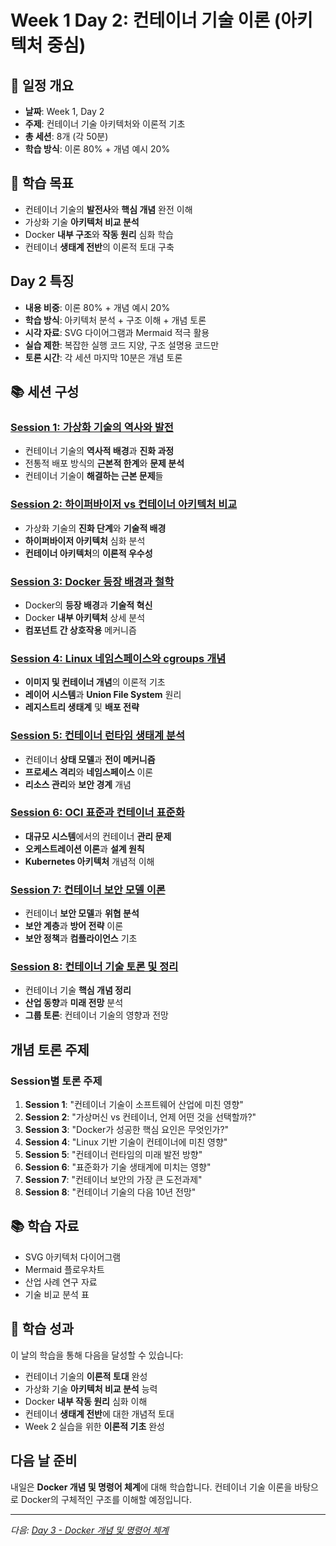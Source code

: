# Week 1 Day 2: 컨테이너 기술 이론 (아키텍처 중심)

## 📅 일정 개요
- **날짜**: Week 1, Day 2
- **주제**: 컨테이너 기술 아키텍처와 이론적 기초
- **총 세션**: 8개 (각 50분)
- **학습 방식**: 이론 80% + 개념 예시 20%

## 🎯 학습 목표
- 컨테이너 기술의 **발전사**와 **핵심 개념** 완전 이해
- 가상화 기술 **아키텍처 비교 분석**
- Docker **내부 구조**와 **작동 원리** 심화 학습
- 컨테이너 **생태계 전반**의 이론적 토대 구축

## Day 2 특징
- **내용 비중**: 이론 80% + 개념 예시 20%
- **학습 방식**: 아키텍처 분석 + 구조 이해 + 개념 토론
- **시각 자료**: SVG 다이어그램과 Mermaid 적극 활용
- **실습 제한**: 복잡한 실행 코드 지양, 구조 설명용 코드만
- **토론 시간**: 각 세션 마지막 10분은 개념 토론

## 📚 세션 구성

### [Session 1: 가상화 기술의 역사와 발전](./session_01.md)
- 컨테이너 기술의 **역사적 배경**과 **진화 과정**
- 전통적 배포 방식의 **근본적 한계**와 **문제 분석**
- 컨테이너 기술이 **해결하는 근본 문제**들

### [Session 2: 하이퍼바이저 vs 컨테이너 아키텍처 비교](./session_02.md)
- 가상화 기술의 **진화 단계**와 **기술적 배경**
- **하이퍼바이저 아키텍처** 심화 분석
- **컨테이너 아키텍처**의 **이론적 우수성**

### [Session 3: Docker 등장 배경과 철학](./session_03.md)
- Docker의 **등장 배경**과 **기술적 혁신**
- Docker **내부 아키텍처** 상세 분석
- **컴포넌트 간 상호작용** 메커니즘

### [Session 4: Linux 네임스페이스와 cgroups 개념](./session_04.md)
- **이미지 및 컨테이너 개념**의 이론적 기초
- **레이어 시스템**과 **Union File System** 원리
- **레지스트리 생태계** 및 **배포 전략**

### [Session 5: 컨테이너 런타임 생태계 분석](./session_05.md)
- 컨테이너 **상태 모델**과 **전이 메커니즘**
- **프로세스 격리**와 **네임스페이스** 이론
- **리소스 관리**와 **보안 경계** 개념

### [Session 6: OCI 표준과 컨테이너 표준화](./session_06.md)
- **대규모 시스템**에서의 컨테이너 **관리 문제**
- **오케스트레이션 이론**과 **설계 원칙**
- **Kubernetes 아키텍처** 개념적 이해

### [Session 7: 컨테이너 보안 모델 이론](./session_07.md)
- 컨테이너 **보안 모델**과 **위협 분석**
- **보안 계층**과 **방어 전략** 이론
- **보안 정책**과 **컴플라이언스** 기초

### [Session 8: 컨테이너 기술 토론 및 정리](./session_08.md)
- 컨테이너 기술 **핵심 개념 정리**
- **산업 동향**과 **미래 전망** 분석
- **그룹 토론**: 컨테이너 기술의 영향과 전망

## 개념 토론 주제

### Session별 토론 주제
1. **Session 1**: "컨테이너 기술이 소프트웨어 산업에 미친 영향"
2. **Session 2**: "가상머신 vs 컨테이너, 언제 어떤 것을 선택할까?"
3. **Session 3**: "Docker가 성공한 핵심 요인은 무엇인가?"
4. **Session 4**: "Linux 기반 기술이 컨테이너에 미친 영향"
5. **Session 5**: "컨테이너 런타임의 미래 발전 방향"
6. **Session 6**: "표준화가 기술 생태계에 미치는 영향"
7. **Session 7**: "컨테이너 보안의 가장 큰 도전과제"
8. **Session 8**: "컨테이너 기술의 다음 10년 전망"

## 📚 학습 자료
- SVG 아키텍처 다이어그램
- Mermaid 플로우차트
- 산업 사례 연구 자료
- 기술 비교 분석 표

## 🎯 학습 성과
이 날의 학습을 통해 다음을 달성할 수 있습니다:
- 컨테이너 기술의 **이론적 토대** 완성
- 가상화 기술 **아키텍처 비교 분석** 능력
- Docker **내부 작동 원리** 심화 이해
- 컨테이너 **생태계 전반**에 대한 개념적 토대
- Week 2 실습을 위한 **이론적 기초** 완성

## 다음 날 준비
내일은 **Docker 개념 및 명령어 체계**에 대해 학습합니다. 컨테이너 기술 이론을 바탕으로 Docker의 구체적인 구조를 이해할 예정입니다.

---
*다음: [Day 3 - Docker 개념 및 명령어 체계](../day_03/README.md)*